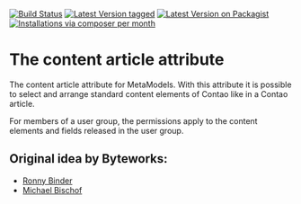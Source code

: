 [![Build Status](https://github.com/MetaModels/attribute_contentarticle/actions/workflows/diagnostics.yml/badge.svg)](https://github.com/MetaModels/attribute_contentarticle/actions)
[![Latest Version tagged](http://img.shields.io/github/tag/MetaModels/attribute_contentarticle.svg)](https://github.com/MetaModels/attribute_contentarticle/tags)
[![Latest Version on Packagist](http://img.shields.io/packagist/v/MetaModels/attribute_contentarticle.svg)](https://packagist.org/packages/MetaModels/attribute_contentarticle)
[![Installations via composer per month](http://img.shields.io/packagist/dm/MetaModels/attribute_contentarticle.svg)](https://packagist.org/packages/MetaModels/attribute_contentarticle)

# The content article attribute

The content article attribute for MetaModels. With this attribute it is possible to select and arrange standard content
elements of Contao like in a Contao article.

For members of a user group, the permissions apply to the content elements and fields released in the user group.

## Original idea by Byteworks:
- [Ronny Binder](mailto:rb@bytworks.ch)
- [Michael Bischof](mailto:mb@byteworks.ch)
